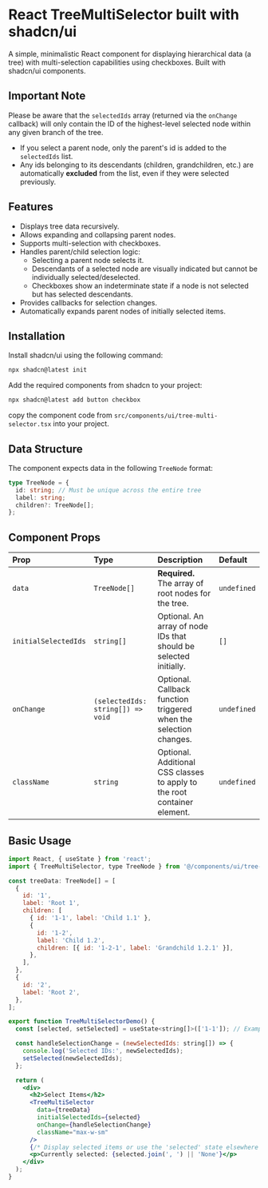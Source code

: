 # React TreeMultiSelector built with shadcn/ui

A simple, minimalistic React component for displaying hierarchical data (a tree) with multi-selection capabilities using checkboxes. Built with shadcn/ui components.

## Important Note

Please be aware that the `selectedIds` array (returned via the `onChange` callback) will only contain the ID of the highest-level selected node within any given branch of the tree.

- If you select a parent node, only the parent's id is added to the `selectedIds` list.
- Any ids belonging to its descendants (children, grandchildren, etc.) are automatically **excluded** from the list, even if they were selected previously.

## Features

- Displays tree data recursively.
- Allows expanding and collapsing parent nodes.
- Supports multi-selection with checkboxes.
- Handles parent/child selection logic:
  - Selecting a parent node selects it.
  - Descendants of a selected node are visually indicated but cannot be individually selected/deselected.
  - Checkboxes show an indeterminate state if a node is not selected but has selected descendants.
- Provides callbacks for selection changes.
- Automatically expands parent nodes of initially selected items.

## Installation

Install shadcn/ui using the following command:

```bash
npx shadcn@latest init
```

Add the required components from shadcn to your project:

```bash
npx shadcn@latest add button checkbox
```

copy the component code from `src/components/ui/tree-multi-selector.tsx` into your project.

## Data Structure

The component expects data in the following `TreeNode` format:

```typescript
type TreeNode = {
  id: string; // Must be unique across the entire tree
  label: string;
  children?: TreeNode[];
};
```

## Component Props

| Prop                 | Type                              | Description                                                              | Default     |
| :------------------- | :-------------------------------- | :----------------------------------------------------------------------- | :---------- |
| `data`               | `TreeNode[]`                      | **Required.** The array of root nodes for the tree.                      | `undefined` |
| `initialSelectedIds` | `string[]`                        | Optional. An array of node IDs that should be selected initially.        | `[]`        |
| `onChange`           | `(selectedIds: string[]) => void` | Optional. Callback function triggered when the selection changes.        | `undefined` |
| `className`          | `string`                          | Optional. Additional CSS classes to apply to the root container element. | `undefined` |

## Basic Usage

```jsx
import React, { useState } from 'react';
import { TreeMultiSelector, type TreeNode } from '@/components/ui/tree-multi-selector';

const treeData: TreeNode[] = [
  {
    id: '1',
    label: 'Root 1',
    children: [
      { id: '1-1', label: 'Child 1.1' },
      {
        id: '1-2',
        label: 'Child 1.2',
        children: [{ id: '1-2-1', label: 'Grandchild 1.2.1' }],
      },
    ],
  },
  {
    id: '2',
    label: 'Root 2',
  },
];

export function TreeMultiSelectorDemo() {
  const [selected, setSelected] = useState<string[]>(['1-1']); // Example initial selection

  const handleSelectionChange = (newSelectedIds: string[]) => {
    console.log('Selected IDs:', newSelectedIds);
    setSelected(newSelectedIds);
  };

  return (
    <div>
      <h2>Select Items</h2>
      <TreeMultiSelector
        data={treeData}
        initialSelectedIds={selected}
        onChange={handleSelectionChange}
        className="max-w-sm"
      />
      {/* Display selected items or use the 'selected' state elsewhere */}
      <p>Currently selected: {selected.join(', ') || 'None'}</p>
    </div>
  );
}

```
